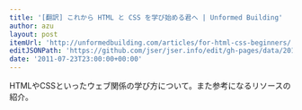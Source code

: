 ```yaml
---
title: '[翻訳] これから HTML と CSS を学び始める君へ | Unformed Building'
author: azu
layout: post
itemUrl: 'http://unformedbuilding.com/articles/for-html-css-beginners/'
editJSONPath: 'https://github.com/jser/jser.info/edit/gh-pages/data/2011/07/index.json'
date: '2011-07-23T23:00:00+00:00'
---
```

HTMLやCSSといったウェブ関係の学び方について。また参考になるリソースの紹介。
